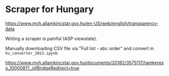 Scraper for Hungary
=========================

<https://www.mvh.allamkincstar.gov.hu/en-US/web/english/transparency-data>

Writing a scraper is painful (ASP viewstate).

Manually downloading CSV file via "Full list - abc order" and convert in `hu_converter_2023.ipynb`

<https://www.mvh.allamkincstar.gov.hu/documents/20182/3575117/tamkereso_1000081?_jsfBridgeRedirect=true>
